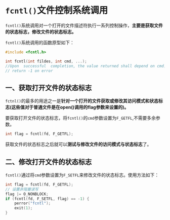# `fcntl()`文件控制系统调用

`fcntl()`系统调用对一个打开的文件描述符执行一系列控制操作，**主要是获取文件的状态标志，修改文件的状态标志。**

`fcntl()`系统调用的函数原型如下：

```c
#include <fcntl.h>

int fcntl(int fildes, int cmd, ...);
//Upon  successful  completion, the value returned shall depend on cmd， but not -1
// return -1 on error
```



## 一、获取打开文件的状态标志

`fctnl()`的最多的用途之一是**针对一个打开的文件获取或修改其访问模式和状态标志(这些值对于普通文件是在open()调用的flag参数来设置的)。**

要获取打开文件的状态标志，将`fcntl()`的`cmd`参数设置为`F_GETFL`,不需要多余参数。

```c
int flag = fcntl(fd, F_GETFL);
```

获取文件的状态标志之后就可以**测试与修改文件的访问模式与状态标志**了。



## 二、修改打开文件的状态标志

`fcntl()`通过将`cmd`参数设置为`F_SETFL`来修改文件的状态标志。使用方法如下：

```c
int flag = fcntl(fd, F_GETFL);
// 设置非阻塞读写
flag |= O_NONBLOCK;
if (fcntl(fd, F_SETFL, flag) == -1) {
    perror("fcntl");
    exit(1);
}
```

